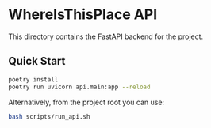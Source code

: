 # WhereIsThisPlace API

This directory contains the FastAPI backend for the project.

## Quick Start

```bash
poetry install
poetry run uvicorn api.main:app --reload
```

Alternatively, from the project root you can use:

```bash
bash scripts/run_api.sh
```
